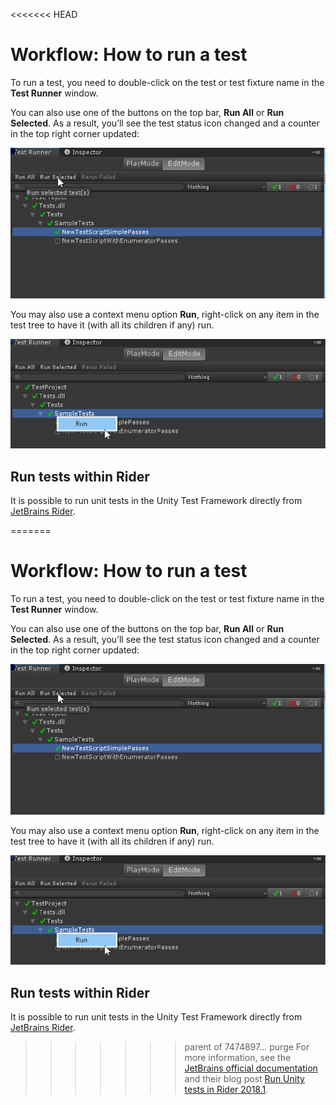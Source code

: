<<<<<<< HEAD
# Workflow: How to run a test

To run a test, you need to double-click on the test or test fixture name in the **Test Runner** window.

You can also use one of the buttons on the top bar, **Run All** or **Run Selected**. As a result, you’ll see the test status icon changed and a counter in the top right corner updated:

![EditMode Run Test](./images/editmode-run-test.png)

You may also use a context menu option **Run**, right-click on any item in the test tree to have it (with all its children if any) run. 

![EditMode Run Tests](./images/editmode-run-tests.png)



## Run tests within Rider

It is possible to run unit tests in the Unity Test Framework directly from [JetBrains Rider](https://www.jetbrains.com/rider/). 

=======
# Workflow: How to run a test

To run a test, you need to double-click on the test or test fixture name in the **Test Runner** window.

You can also use one of the buttons on the top bar, **Run All** or **Run Selected**. As a result, you’ll see the test status icon changed and a counter in the top right corner updated:

![EditMode Run Test](./images/editmode-run-test.png)

You may also use a context menu option **Run**, right-click on any item in the test tree to have it (with all its children if any) run. 

![EditMode Run Tests](./images/editmode-run-tests.png)



## Run tests within Rider

It is possible to run unit tests in the Unity Test Framework directly from [JetBrains Rider](https://www.jetbrains.com/rider/). 

>>>>>>> parent of 7474897... purge
For more information, see the [JetBrains official documentation](https://www.jetbrains.com/help/rider/Running_and_Debugging_Unity_Tests.html) and their blog post [Run Unity tests in Rider 2018.1](https://blog.jetbrains.com/dotnet/2018/04/18/run-unity-tests-rider-2018-1/).